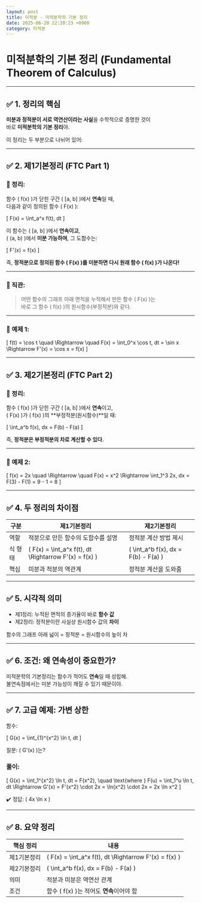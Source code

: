 ```yaml
---
layout: post
title: 미적분 - 미적분학의 기본 정리
date: 2025-06-28 22:20:23 +0900
category: 미적분
---
```

# 미적분학의 기본 정리 (Fundamental Theorem of Calculus)

---

## ✅ 1. 정리의 핵심

**미분과 정적분이 서로 역연산이라는 사실**을 수학적으로 증명한 것이  
바로 **미적분학의 기본 정리**야.

이 정리는 두 부분으로 나뉘어 있어:

---

## ✅ 2. 제1기본정리 (FTC Part 1)

### 📌 정리:

함수 \( f(x) \)가 닫힌 구간 \( [a, b] \)에서 **연속**일 때,  
다음과 같이 정의된 함수 \( F(x) \):

\[
F(x) = \int_a^x f(t)\, dt
\]

이 함수는 \( [a, b] \)에서 **연속이고**,  
\( (a, b) \)에서 **미분 가능하며**, 그 도함수는:

\[
F'(x) = f(x)
\]

즉, **정적분으로 정의된 함수 \( F(x) \)를 미분하면 다시 원래 함수 \( f(x) \)가 나온다!**

---

### 📌 직관:

> 어떤 함수의 그래프 아래 면적을 누적해서 만든 함수 \( F(x) \)는  
> 바로 그 함수 \( f(x) \)의 원시함수(부정적분)와 같다.

---

### 📌 예제 1:

\[
f(t) = \cos t \quad \Rightarrow \quad F(x) = \int_0^x \cos t\, dt = \sin x
\Rightarrow F'(x) = \cos x = f(x)
\]

---

## ✅ 3. 제2기본정리 (FTC Part 2)

### 📌 정리:

함수 \( f(x) \)가 닫힌 구간 \( [a, b] \)에서 **연속**이고,  
\( F(x) \)가 \( f(x) \)의 **부정적분(원시함수)**일 때:

\[
\int_a^b f(x)\, dx = F(b) - F(a)
\]

즉, **정적분은 부정적분의 차로 계산할 수 있다.**

---

### 📌 예제 2:

\[
f(x) = 2x \quad \Rightarrow \quad F(x) = x^2
\Rightarrow \int_1^3 2x\, dx = F(3) - F(1) = 9 - 1 = 8
\]

---

## ✅ 4. 두 정리의 차이점

| 구분 | 제1기본정리 | 제2기본정리 |
|------|--------------|--------------|
| 역할 | 적분으로 만든 함수의 도함수를 설명 | 정적분 계산 방법 제시 |
| 식 형태 | \( F(x) = \int_a^x f(t)\, dt \Rightarrow F'(x) = f(x) \) | \( \int_a^b f(x)\, dx = F(b) - F(a) \) |
| 핵심 | 미분과 적분의 역관계 | 정적분 계산을 도와줌 |

---

## ✅ 5. 시각적 의미

- 제1정리: 누적된 면적의 증가율이 바로 **함수 값**  
- 제2정리: 정적분이란 사실상 원시함수 값의 **차이**

함수의 그래프 아래 넓이 = 정적분 = 원시함수의 높이 차

---

## ✅ 6. 조건: 왜 연속성이 중요한가?

미적분학의 기본정리는 함수가 적어도 **연속**일 때 성립해.  
불연속점에서는 미분 가능성이 깨질 수 있기 때문이야.

---

## ✅ 7. 고급 예제: 가변 상한

함수:

\[
G(x) = \int_{1}^{x^2} \ln t\, dt
\]

질문: \( G'(x) \)는?

### 풀이:

\[
G(x) = \int_1^{x^2} \ln t\, dt
= F(x^2), \quad \text{where } F(u) = \int_1^u \ln t\, dt
\Rightarrow G'(x) = F'(x^2) \cdot 2x = \ln(x^2) \cdot 2x = 2x \ln x^2
\]

✔️ 정답: \( 4x \ln x \)

---

## ✅ 8. 요약 정리

| 핵심 정리 | 내용 |
|------------|------|
| 제1기본정리 | \( F(x) = \int_a^x f(t)\, dt \Rightarrow F'(x) = f(x) \) |
| 제2기본정리 | \( \int_a^b f(x)\, dx = F(b) - F(a) \) |
| 의미 | 적분과 미분은 역연산 관계 |
| 조건 | 함수 \( f(x) \)는 적어도 **연속**이어야 함 |